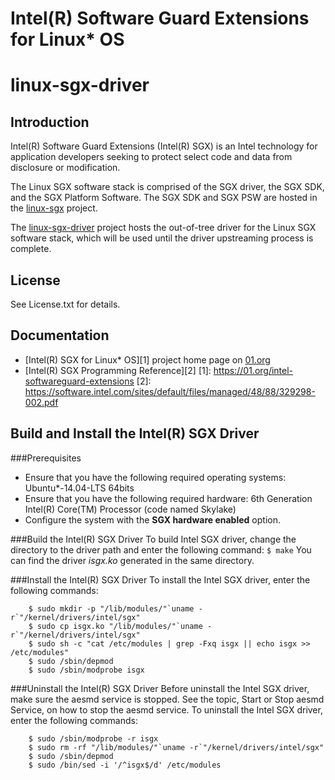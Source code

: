 Intel(R) Software Guard Extensions for Linux\* OS
================================================

# linux-sgx-driver

Introduction
------------
Intel(R) Software Guard Extensions (Intel(R) SGX) is an Intel technology for application developers seeking to protect select code and data from disclosure or modification.

The Linux SGX software stack is comprised of the SGX driver, the SGX SDK, and the SGX Platform Software. The SGX SDK and SGX PSW are hosted in the [linux-sgx](https://github.com/01org/linux-sgx) project.

The [linux-sgx-driver](https://github.com/01org/linux-sgx-driver) project hosts the out-of-tree driver for the Linux SGX software stack, which will be used until the driver upstreaming process is complete. 

License
-------
See License.txt for details.

Documentation
-------------
- [Intel(R) SGX for Linux\* OS][1] project home page on [01.org](http://01.org)
- [Intel(R) SGX Programming Reference][2]
[1]: https://01.org/intel-softwareguard-extensions
[2]: https://software.intel.com/sites/default/files/managed/48/88/329298-002.pdf

Build and Install the Intel(R) SGX Driver
-----------------------------------------

###Prerequisites
- Ensure that you have the following required operating systems:
  Ubuntu\*-14.04-LTS 64bits
- Ensure that you have the following required hardware:
  6th Generation Intel(R) Core(TM) Processor (code named Skylake)
- Configure the system with the **SGX hardware enabled** option.

###Build the Intel(R) SGX Driver
To build Intel SGX driver, change the directory to the driver path and enter the following command:
    `$ make`
    You can find the driver *isgx.ko* generated in the same directory.

###Install the Intel(R) SGX Driver
To install the Intel SGX driver, enter the following commands: 
```
    $ sudo mkdir -p "/lib/modules/"`uname -r`"/kernel/drivers/intel/sgx"
    $ sudo cp isgx.ko "/lib/modules/"`uname -r`"/kernel/drivers/intel/sgx"
    $ sudo sh -c "cat /etc/modules | grep -Fxq isgx || echo isgx >> /etc/modules"
    $ sudo /sbin/depmod
    $ sudo /sbin/modprobe isgx
```

###Uninstall the Intel(R) SGX Driver
Before uninstall the Intel SGX driver, make sure the aesmd service is stopped. See the topic, Start or Stop aesmd Service, on how to stop the aesmd service.
To uninstall the Intel SGX driver, enter the following commands: 
```
    $ sudo /sbin/modprobe -r isgx
    $ sudo rm -rf "/lib/modules/"`uname -r`"/kernel/drivers/intel/sgx"
    $ sudo /sbin/depmod
    $ sudo /bin/sed -i '/^isgx$/d' /etc/modules
```
